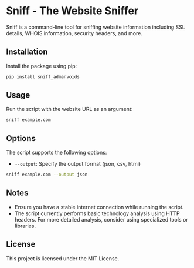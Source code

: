 
# Sniff - The Website Sniffer

Sniff is a command-line tool for sniffing website information including SSL details, WHOIS information, security headers, and more.

## Installation

Install the package using pip:

```sh
pip install sniff_admanvoids
```

## Usage

Run the script with the website URL as an argument:

```sh
sniff example.com
```

## Options

The script supports the following options:

- `--output`: Specify the output format (json, csv, html)

```sh
sniff example.com --output json
```


## Notes

- Ensure you have a stable internet connection while running the script.
- The script currently performs basic technology analysis using HTTP headers. For more detailed analysis, consider using specialized tools or libraries.

## License

This project is licensed under the MIT License.
